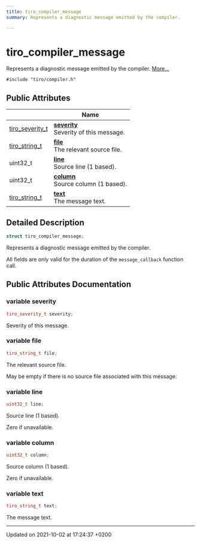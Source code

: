 ```yaml
---
title: tiro_compiler_message
summary: Represents a diagnostic message emitted by the compiler. 

---
```


# tiro_compiler_message



Represents a diagnostic message emitted by the compiler.  [More...](#detailed-description)


`#include "tiro/compiler.h"`

## Public Attributes

|                | Name           |
| -------------- | -------------- |
| [tiro&#95;severity&#95;t](/docs/api/files/compiler&#95;8h#typedef-tiro-severity-t) | **[severity](/docs/api/classes/structtiro__compiler__message#variable-severity)** <br>Severity of this message.  |
| [tiro&#95;string&#95;t](/docs/api/files/def&#95;8h#typedef-tiro-string-t) | **[file](/docs/api/classes/structtiro__compiler__message#variable-file)** <br>The relevant source file.  |
| uint32&#95;t | **[line](/docs/api/classes/structtiro__compiler__message#variable-line)** <br>Source line (1 based).  |
| uint32&#95;t | **[column](/docs/api/classes/structtiro__compiler__message#variable-column)** <br>Source column (1 based).  |
| [tiro&#95;string&#95;t](/docs/api/files/def&#95;8h#typedef-tiro-string-t) | **[text](/docs/api/classes/structtiro__compiler__message#variable-text)** <br>The message text.  |

## Detailed Description

```cpp
struct tiro_compiler_message;
```

Represents a diagnostic message emitted by the compiler. 

All fields are only valid for the duration of the `message_callback` function call. 

## Public Attributes Documentation

### variable severity

```cpp
tiro_severity_t severity;
```

Severity of this message. 

### variable file

```cpp
tiro_string_t file;
```

The relevant source file. 

May be empty if there is no source file associated with this message. 


### variable line

```cpp
uint32_t line;
```

Source line (1 based). 

Zero if unavailable. 


### variable column

```cpp
uint32_t column;
```

Source column (1 based). 

Zero if unavailable. 


### variable text

```cpp
tiro_string_t text;
```

The message text. 

-------------------------------

Updated on 2021-10-02 at 17:24:37 +0200